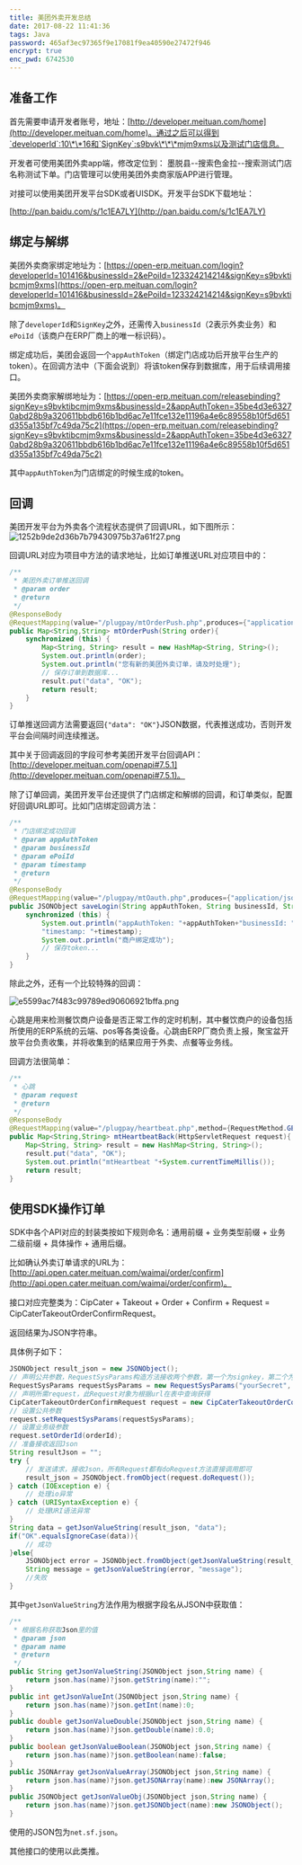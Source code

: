 ```yaml
---
title: 美团外卖开发总结
date: 2017-08-22 11:41:36
tags: Java
password: 465af3ec97365f9e17081f9ea40590e27472f946
encrypt: true 
enc_pwd: 6742530
---
```

## 准备工作
首先需要申请开发者账号，地址：[http://developer.meituan.com/home](http://developer.meituan.com/home)。通过之后可以得到`developerId`:10\*\*16和`SignKey`:s9bvk\*\*\*mjm9xms以及测试门店信息。

开发者可使用美团外卖app端，修改定位到： 墨脱县--搜索色金拉--搜索测试门店名称测试下单。门店管理可以使用美团外卖商家版APP进行管理。

对接可以使用美团开发平台SDK或者UISDK。开发平台SDK下载地址：
<!--more-->

[http://pan.baidu.com/s/1c1EA7LY](http://pan.baidu.com/s/1c1EA7LY)

## 绑定与解绑
美团外卖商家绑定地址为：[https://open-erp.meituan.com/login?developerId=101416&businessId=2&ePoiId=123324214214&signKey=s9bvktibcmjm9xms](https://open-erp.meituan.com/login?developerId=101416&businessId=2&ePoiId=123324214214&signKey=s9bvktibcmjm9xms)。

除了`developerId`和`SignKey`之外，还需传入`businessId`（2表示外卖业务）和`ePoiId`（该商户在ERP厂商上的唯一标识码）。

绑定成功后，美团会返回一个`appAuthToken`（绑定门店成功后开放平台生产的token）。在回调方法中（下面会说到）将该token保存到数据库，用于后续调用接口。

美团外卖商家解绑地址为：[https://open-erp.meituan.com/releasebinding?signKey=s9bvktibcmjm9xms&businessId=2&appAuthToken=35be4d3e63270abd28b9a320611bbdb616b1bd6ac7e11fce132e11196a4e6c89558b10f5d651d355a135bf7c49da75c2](https://open-erp.meituan.com/releasebinding?signKey=s9bvktibcmjm9xms&businessId=2&appAuthToken=35be4d3e63270abd28b9a320611bbdb616b1bd6ac7e11fce132e11196a4e6c89558b10f5d651d355a135bf7c49da75c2)

其中`appAuthToken`为门店绑定的时候生成的token。

## 回调
美团开发平台为外卖各个流程状态提供了回调URL，如下图所示：
![1252b9de2d36b7b79430975b37a61f27.png](img/1252b9de2d36b7b79430975b37a61f27.png)

回调URL对应为项目中方法的请求地址，比如订单推送URL对应项目中的：
```java
/**
 * 美团外卖订单推送回调
 * @param order
 * @return
 */
@ResponseBody
@RequestMapping(value="/plugpay/mtOrderPush.php",produces={"application/json;charset=UTF-8"})
public Map<String,String> mtOrderPush(String order){
    synchronized (this) {
        Map<String, String> result = new HashMap<String, String>();
        System.out.println(order);
        System.out.println("您有新的美团外卖订单，请及时处理");
        // 保存订单到数据库...
        result.put("data", "OK");
        return result;
    }	
}
```
订单推送回调方法需要返回`{"data": "OK"}`JSON数据，代表推送成功，否则开发平台会间隔时间连续推送。

其中关于回调返回的字段可参考美团开发平台回调API：[http://developer.meituan.com/openapi#7.5.1](http://developer.meituan.com/openapi#7.5.1)。

除了订单回调，美团开发平台还提供了门店绑定和解绑的回调，和订单类似，配置好回调URL即可。比如门店绑定回调方法：
```java
/**
 * 门店绑定成功回调
 * @param appAuthToken
 * @param businessId
 * @param ePoiId
 * @param timestamp
 * @return
 */
@ResponseBody
@RequestMapping(value="/plugpay/mtOauth.php",produces={"application/json;charset=UTF-8"})
public JSONObject saveLogin(String appAuthToken, String businessId, String ePoiId, String timestamp){
    synchronized (this) {
        System.out.println("appAuthToken: "+appAuthToken+"businessId: "+businessId+"ePoiId: "+ePoiId+
        "timestamp: "+timestamp);
        System.out.println("商户绑定成功");
        // 保存token...
    }
}
```
除此之外，还有一个比较特殊的回调：

![e5599ac7f483c99789ed90606921bffa.png](img/e5599ac7f483c99789ed90606921bffa.png)

心跳是用来检测餐饮商户设备是否正常工作的定时机制，其中餐饮商户的设备包括所使用的ERP系统的云端、pos等各类设备。心跳由ERP厂商负责上报，聚宝盆开放平台负责收集，并将收集到的结果应用于外卖、点餐等业务线。

回调方法很简单：
```java
/**
 * 心跳
 * @param request
 * @return
 */
@ResponseBody
@RequestMapping(value="/plugpay/heartbeat.php",method={RequestMethod.GET})
public Map<String,String> mtHeartbeatBack(HttpServletRequest request){
    Map<String, String> result = new HashMap<String, String>();
    result.put("data", "OK");
    System.out.println("mtHeartbeat "+System.currentTimeMillis());
    return result;
}
```
## 使用SDK操作订单
SDK中各个API对应的封装类按如下规则命名：通用前缀 + 业务类型前缀 + 业务二级前缀 + 具体操作 + 通用后缀。

比如确认外卖订单请求的URL为：[http://api.open.cater.meituan.com/waimai/order/confirm](http://api.open.cater.meituan.com/waimai/order/confirm)。

接口对应完整类为：CipCater + Takeout + Order + Confirm + Request = CipCaterTakeoutOrderConfirmRequest。

返回结果为JSON字符串。

具体例子如下：
```java
JSONObject result_json = new JSONObject();
// 声明公共参数，RequestSysParams构造方法接收两个参数，第一个为signkey，第二个为appAuthToken
RequestSysParams requestSysParams = new RequestSysParams("yourSecret", "yourToken");
// 声明所需request，此Request对象为根据url在表中查询获得
CipCaterTakeoutOrderConfirmRequest request = new CipCaterTakeoutOrderConfirmRequest();
// 设置公共参数
request.setRequestSysParams(requestSysParams);
// 设置业务级参数
request.setOrderId(orderId);
// 准备接收返回Json
String resultJson = "";
try {
    // 发送请求，接收Json，所有Request都有doRequest方法直接调用即可
    result_json = JSONObject.fromObject(request.doRequest());
} catch (IOException e) {
    // 处理io异常
} catch (URISyntaxException e) {
    // 处理URI语法异常   
}
String data = getJsonValueString(result_json, "data");
if("OK".equalsIgnoreCase(data)){
    // 成功
}else{
    JSONObject error = JSONObject.fromObject(getJsonValueString(result_json, "error"));
    String message = getJsonValueString(error, "message");
    //失败
}
```
其中`getJsonValueString`方法作用为根据字段名从JSON中获取值：
```java
/**
 * 根据名称获取Json里的值
 * @param json
 * @param name
 * @return
 */
public String getJsonValueString(JSONObject json,String name) {
    return json.has(name)?json.getString(name):"";
}
public int getJsonValueInt(JSONObject json,String name) {
    return json.has(name)?json.getInt(name):0;
}
public double getJsonValueDouble(JSONObject json,String name) {
    return json.has(name)?json.getDouble(name):0.0;
}
public boolean getJsonValueBoolean(JSONObject json,String name) {
    return json.has(name)?json.getBoolean(name):false;
}
public JSONArray getJsonValueArray(JSONObject json,String name) {
    return json.has(name)?json.getJSONArray(name):new JSONArray();
}
public JSONObject getJsonValueObj(JSONObject json,String name) {
    return json.has(name)?json.getJSONObject(name):new JSONObject();
}
```
使用的JSON包为`net.sf.json`。

其他接口的使用以此类推。

